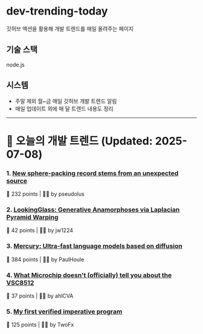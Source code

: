 # dev-trending-today
깃허브 액션을 활용해 개발 트렌드를 매일 올려주는 페이지

## 기술 스택
node.js
## 시스템
- 주말 제외 월~금 매일 깃허브 개발 트렌드 알림
- 매일 업데이트 외에 매 달 트렌드 내용도 정리
---

# 📰 오늘의 개발 트렌드 (Updated: 2025-07-08)

### 1. [New sphere-packing record stems from an unexpected source](https://www.quantamagazine.org/new-sphere-packing-record-stems-from-an-unexpected-source-20250707/)
💬 232 points | 🧑‍💻 by pseudolus

### 2. [LookingGlass: Generative Anamorphoses via Laplacian Pyramid Warping](https://studios.disneyresearch.com/2025/06/09/lookingglass-generative-anamorphoses-via-laplacian-pyramid-warping/)
💬 42 points | 🧑‍💻 by jw1224

### 3. [Mercury: Ultra-fast language models based on diffusion](https://arxiv.org/abs/2506.17298)
💬 384 points | 🧑‍💻 by PaulHoule

### 4. [What Microchip doesn't (officially) tell you about the VSC8512](https://serd.es/2025/07/04/Switch-project-pt3.html)
💬 37 points | 🧑‍💻 by ahlCVA

### 5. [My first verified imperative program](https://markushimmel.de/blog/my-first-verified-imperative-program/)
💬 125 points | 🧑‍💻 by TwoFx

